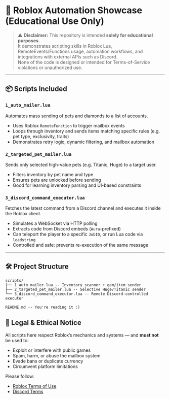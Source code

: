# 🧠 Roblox Automation Showcase (Educational Use Only)

> ⚠️ **Disclaimer:** This repository is intended **solely for educational purposes**.  
> It demonstrates scripting skills in Roblox Lua, RemoteEvents/Functions usage, automation workflows, and integrations with external APIs such as Discord.  
> None of the code is designed or intended for Terms-of-Service violations or unauthorized use.

---

## 📦 Scripts Included

### `1_auto_mailer.lua`

Automates mass sending of pets and diamonds to a list of accounts.

- Uses Roblox `RemoteFunction` to trigger mailbox events
- Loops through inventory and sends items matching specific rules (e.g. pet type, exclusivity, traits)
- Demonstrates retry logic, dynamic filtering, and mailbox automation

### `2_targeted_pet_mailer.lua`

Sends only selected high-value pets (e.g. Titanic, Huge) to a target user.

- Filters inventory by pet name and type
- Ensures pets are unlocked before sending
- Good for learning inventory parsing and UI-based constraints

### `3_discord_command_executor.lua`

Fetches the latest command from a Discord channel and executes it inside the Roblox client.

- Simulates a WebSocket via HTTP polling
- Extracts code from Discord embeds (`Aura`-prefixed)
- Can teleport the player to a specific `JobID`, or run Lua code via `loadstring`
- Controlled and safe: prevents re-execution of the same message

---

## 🛠️ Project Structure

```
scripts/
├── 1_auto_mailer.lua -- Inventory scanner + gem/item sender
├── 2_targeted_pet_mailer.lua -- Selective Huge/Titanic sender
└── 3_discord_command_executor.lua -- Remote Discord-controlled executor

README.md -- You're reading it :)
```

## 🔐 Legal & Ethical Notice

All scripts here respect Roblox’s mechanics and systems — and **must not** be used to:

- Exploit or interfere with public games
- Spam, harm, or abuse the mailbox system
- Evade bans or duplicate currency
- Circumvent platform limitations

Please follow:

- [Roblox Terms of Use](https://en.help.roblox.com/hc/en-us/articles/203313410)
- [Discord Terms](https://discord.com/terms)
